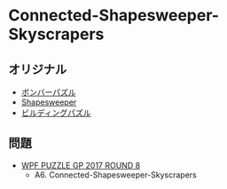 # Connected-Shapesweeper-Skyscrapers

## オリジナル
- [ボンバーパズル](minesweeper.md)
- [Shapesweeper](shapesweeper.md)
- [ビルディングパズル](skyscrapers.md)

## 問題
- [WPF PUZZLE GP 2017 ROUND 8](../questions/wpfpgp2017-8.md)
	- A6. Connected-Shapesweeper-Skyscrapers

